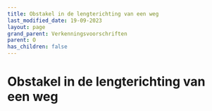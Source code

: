 ```yaml
---
title: Obstakel in de lengterichting van een weg
last_modified_date: 19-09-2023
layout: page
grand_parent: Verkenningsvoorschriften
parent: O
has_children: false
---
```


Obstakel in de lengterichting van een weg
=========================================

